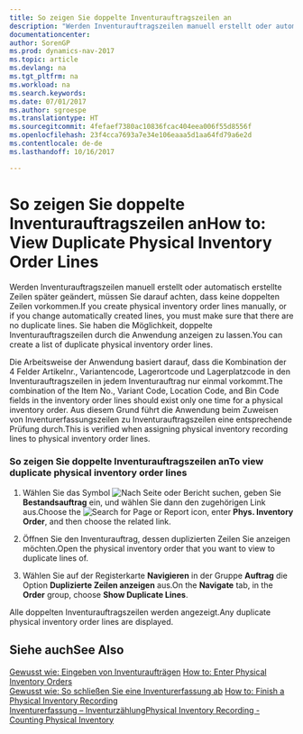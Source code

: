 ```yaml
---
title: So zeigen Sie doppelte Inventurauftragszeilen an
description: "Werden Inventurauftragszeilen manuell erstellt oder automatisch erstellte Zeilen später geändert, müssen Sie darauf achten, dass keine doppelten Zeilen vorkommen. Sie haben die Möglichkeit, doppelte Inventurauftragszeilen durch die Anwendung anzeigen zu lassen."
documentationcenter: 
author: SorenGP
ms.prod: dynamics-nav-2017
ms.topic: article
ms.devlang: na
ms.tgt_pltfrm: na
ms.workload: na
ms.search.keywords: 
ms.date: 07/01/2017
ms.author: sgroespe
ms.translationtype: HT
ms.sourcegitcommit: 4fefaef7380ac10836fcac404eea006f55d8556f
ms.openlocfilehash: 23f4cca7693a7e34e106eaaa5d1aa64fd79a6e2d
ms.contentlocale: de-de
ms.lasthandoff: 10/16/2017

---
```

# <a name="how-to-view-duplicate-physical-inventory-order-lines"></a><span data-ttu-id="e6dbe-104">So zeigen Sie doppelte Inventurauftragszeilen an</span><span class="sxs-lookup"><span data-stu-id="e6dbe-104">How to: View Duplicate Physical Inventory Order Lines</span></span>
<span data-ttu-id="e6dbe-105">Werden Inventurauftragszeilen manuell erstellt oder automatisch erstellte Zeilen später geändert, müssen Sie darauf achten, dass keine doppelten Zeilen vorkommen.</span><span class="sxs-lookup"><span data-stu-id="e6dbe-105">If you create physical inventory order lines manually, or if you change automatically created lines, you must make sure that there are no duplicate lines.</span></span> <span data-ttu-id="e6dbe-106">Sie haben die Möglichkeit, doppelte Inventurauftragszeilen durch die Anwendung anzeigen zu lassen.</span><span class="sxs-lookup"><span data-stu-id="e6dbe-106">You can create a list of duplicate physical inventory order lines.</span></span>  
  
 <span data-ttu-id="e6dbe-107">Die Arbeitsweise der Anwendung basiert darauf, dass die Kombination der 4 Felder  Artikelnr.,  Variantencode,  Lagerortcode und  Lagerplatzcode in den Inventurauftragszeilen in jedem Inventurauftrag nur einmal vorkommt.</span><span class="sxs-lookup"><span data-stu-id="e6dbe-107">The combination of the Item No., Variant Code, Location Code, and Bin Code fields in the inventory order lines should exist only one time for a physical inventory order.</span></span> <span data-ttu-id="e6dbe-108">Aus diesem Grund führt die Anwendung beim Zuweisen von Inventurerfassungszeilen zu Inventurauftragszeilen eine entsprechende Prüfung durch.</span><span class="sxs-lookup"><span data-stu-id="e6dbe-108">This is verified when assigning physical inventory recording lines to physical inventory order lines.</span></span>  
  
### <a name="to-view-duplicate-physical-inventory-order-lines"></a><span data-ttu-id="e6dbe-109">So zeigen Sie doppelte Inventurauftragszeilen an</span><span class="sxs-lookup"><span data-stu-id="e6dbe-109">To view duplicate physical inventory order lines</span></span>  
  
1.  <span data-ttu-id="e6dbe-110">Wählen Sie das Symbol ![Nach Seite oder Bericht suchen](media/ui-search/search_small.png "Symbol „Nach Seite oder Bericht suchen”"), geben Sie **Bestandsauftrag** ein, und wählen Sie dann den zugehörigen Link aus.</span><span class="sxs-lookup"><span data-stu-id="e6dbe-110">Choose the ![Search for Page or Report](media/ui-search/search_small.png "Search for Page or Report icon") icon, enter **Phys. Inventory Order**, and then choose the related link.</span></span>  
  
2.  <span data-ttu-id="e6dbe-111">Öffnen Sie den Inventurauftrag, dessen duplizierten Zeilen Sie anzeigen möchten.</span><span class="sxs-lookup"><span data-stu-id="e6dbe-111">Open the physical inventory order that you want to view to duplicate lines of.</span></span>  
  
3.  <span data-ttu-id="e6dbe-112">Wählen Sie auf der Registerkarte **Navigieren** in der Gruppe **Auftrag** die Option **Duplizierte Zeilen anzeigen** aus.</span><span class="sxs-lookup"><span data-stu-id="e6dbe-112">On the **Navigate** tab, in the **Order** group, choose **Show Duplicate Lines**.</span></span>  
  
 <span data-ttu-id="e6dbe-113">Alle doppelten Inventurauftragszeilen werden angezeigt.</span><span class="sxs-lookup"><span data-stu-id="e6dbe-113">Any duplicate physical inventory order lines are displayed.</span></span>  
  
## <a name="see-also"></a><span data-ttu-id="e6dbe-114">Siehe auch</span><span class="sxs-lookup"><span data-stu-id="e6dbe-114">See Also</span></span>  
 <span data-ttu-id="e6dbe-115">[Gewusst wie: Eingeben von Inventuraufträgen](how-to-enter-physical-inventory-orders.md) </span><span class="sxs-lookup"><span data-stu-id="e6dbe-115">[How to: Enter Physical Inventory Orders](how-to-enter-physical-inventory-orders.md) </span></span>  
 <span data-ttu-id="e6dbe-116">[Gewusst wie: So schließen Sie eine Inventurerfassung ab](how-to-finish-a-physical-inventory-recording.md) </span><span class="sxs-lookup"><span data-stu-id="e6dbe-116">[How to: Finish a Physical Inventory Recording](how-to-finish-a-physical-inventory-recording.md) </span></span>  
 [<span data-ttu-id="e6dbe-117">Inventurerfassung – Inventurzählung</span><span class="sxs-lookup"><span data-stu-id="e6dbe-117">Physical Inventory Recording - Counting Physical Inventory</span></span>](physical-inventory-recording-counting-physical-inventory.md)
